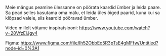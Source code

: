 Meie mängus peamine ülessanne on pöörata kaardid ümber ja leida paare. Sa pead selles kasutama oma mälu, et leida üles õiged paarid, kuna kui sa klõpsad valele, siis kaardid pööravad ümber.

Video millelt võtame inspiratsiooni: https://www.youtube.com/watch?v=28VfzEiJgy4

Figma: https://www.figma.com/file/Ih52ObbEo5R3pTsE4gMFfw/Untitled?node-id=0%3A1
